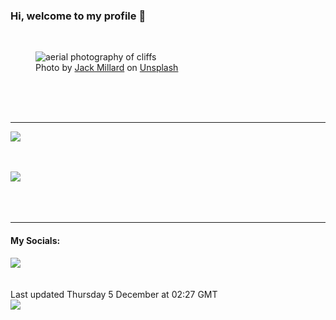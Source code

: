 <h3>Hi, welcome to my profile 👋</h3>

<br />
<figure>
  <img
    src="https://images.unsplash.com/photo-1541623089466-8e777dd05d70?crop=entropy&cs=tinysrgb&fit=max&fm=jpg&ixid=M3wyNzQ3MDB8MHwxfHJhbmRvbXx8fHx8fHx8fDE3MzMzNjE1NTV8&ixlib=rb-4.0.3&q=80&w=1080&auto=format"
    alt="aerial photography of cliffs" 
  />
  <figcaption>Photo by <a
    href="https://unsplash.com/@millarjb?utm_source=Profile%20readme&utm_medium=referral">Jack Millard</a> on <a
    href="https://unsplash.com/?utm_source=Profile%20readme&utm_medium=referral">Unsplash</a></figcaption>
</figure>




  <br /><br /><br />

<hr />
<img
  src="https://github-readme-stats.vercel.app/api?username=shanelucy&show_icons=true&theme=calm"
/>
<br /><br /><br />

<img 
  src="https://github-readme-stats.vercel.app/api/top-langs/?username=shanelucy&theme=calm"
/>
<br /><br /><br /><br />
<hr />
<h4>My Socials:</h4>
<a href="https://uk.linkedin.com/in/shane-lucy-4735b616a">
  <img
    src="https://img.shields.io/badge/linkedin%20-%230077B5.svg?&style=for-the-badge&logo=linkedin&logoColor=white"
  />
</a>
<br /><br /><br />
Last updated Thursday 5 December at 02:27 GMT
<br />
<img
  src="https://github.com/ShaneLucy/ShaneLucy/workflows/README%20build/badge.svg"
/>
